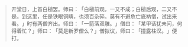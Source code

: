 > 开堂日，上首白槌罢。师曰：​「白槌前观，一又不成；白槌后观，二又不是。到这里，任是铁眼铜睛，也须百杂碎。莫有不避危亡底衲僧，试出来看。​」时有两僧齐出。师曰：​「一箭落双雕。​」僧曰：​「某甲话犹未问，何得着忙？​」师曰：​「莫是新罗僧么？​」僧拟议，师曰：​「撞露柱汉。​」便打。


